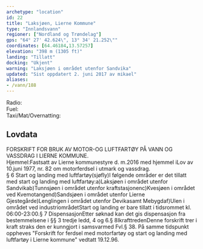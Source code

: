 ```yaml
---
archetype: "location"
id: 22
title: "Laksjøen, Lierne Kommune"
type: "Innlandsvann"
regioner: ["Nordland og Trøndelag"]
gps: "64° 27' 42.624\", 13° 34' 21.252\""
coordinates: [64.46184,13.57257]
elevation: "398 m (1305 ft)"
landing: "Tillatt"
docking: "Ukjent"
warning: "Laksjøen i området utenfor Sandvika"
updated: "Sist oppdatert 2. juni 2017 av mikael"
aliases:
- /vann/188
---
```


Radio:\
Fuel:\
Taxi/Mat/Overnatting:

## Lovdata

FORSKRIFT FOR BRUK AV MOTOR-OG LUFTFARTØY PÅ VANN OG VASSDRAG I LIERNE KOMMUNE.\
Hjemmel:Fastsatt av Lierne kommunestyre d. m.2016 med hjemmel iLov av 10.juni 1977, nr. 82 om motorferdsel i utmark og vassdrag.\
§ 6 Start og landing med luftfartøy(sjøfly)I følgende områder er det tillatt med start og landing med luftfartøy:a)Laksjøen i området utenfor Sandvikab)Tunnsjøen i området utenfor kraftstasjonenc)Kvesjøen i området ved Kvemotangend)Sandsjøen i området utenfor Lierne Gjestegårde)Lenglingen i området utenfor Devikasamt Mebygdaf)Ulen i området ved industriområdetStart og landing er bare tillatt i tidsrommet kl. 06:00-23:00.§ 7 DispensasjonEtter søknad kan det gis dispensasjon fra bestemmelsene i §§ 3 tredje ledd, 4 og 6.§ 8IkrafttredenDenne forskrift trer i kraft straks den er kunngjort i samsvarmed Fvl.§ 38.  På samme tidspunkt oppheves "Forskrift for ferdsel med motorfartøy og start og landing med luftfartøy i Lierne kommune" vedtatt 19.12.96.
